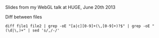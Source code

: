
Slides from my WebGL talk at HUGE, June 20th 2013

Diff between files

    diff file1 file2 | grep -oE "[a|c][0-9]+(\,[0-9]+)?$" | grep -oE "(\d|\,)+" | sed 's/,/-/'